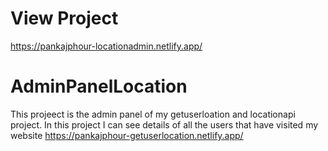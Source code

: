 # View Project
https://pankajphour-locationadmin.netlify.app/

# AdminPanelLocation
This projeect is the admin panel of my getuserloation and locationapi project. In this project I can see details of all the users that have visited my website https://pankajphour-getuserlocation.netlify.app/
